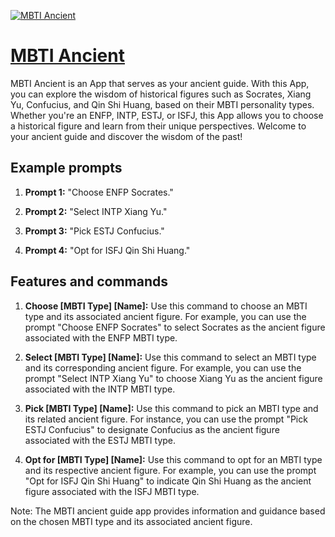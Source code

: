 [![MBTI Ancient](https://files.oaiusercontent.com/file-iVPPUSeDNQdxm8lDDHetmx2i?se=2123-10-17T09%3A05%3A17Z&sp=r&sv=2021-08-06&sr=b&rscc=max-age%3D31536000%2C%20immutable&rscd=attachment%3B%20filename%3D996790ac-92ec-44be-bed6-5fa4a40e6d9f.png&sig=FDVaTAbJri9ctacN8ypc6ROTUO8ZBeF8BbPlG0B3roM%3D)](https://chat.openai.com/g/g-L9OKdqPFN-mbti-ancient)

# [MBTI Ancient](https://chat.openai.com/g/g-L9OKdqPFN-mbti-ancient)

MBTI Ancient is an App that serves as your ancient guide. With this App, you can explore the wisdom of historical figures such as Socrates, Xiang Yu, Confucius, and Qin Shi Huang, based on their MBTI personality types. Whether you're an ENFP, INTP, ESTJ, or ISFJ, this App allows you to choose a historical figure and learn from their unique perspectives. Welcome to your ancient guide and discover the wisdom of the past!

## Example prompts

1. **Prompt 1:** "Choose ENFP Socrates."

2. **Prompt 2:** "Select INTP Xiang Yu."

3. **Prompt 3:** "Pick ESTJ Confucius."

4. **Prompt 4:** "Opt for ISFJ Qin Shi Huang."

## Features and commands

1. **Choose [MBTI Type] [Name]:** Use this command to choose an MBTI type and its associated ancient figure. For example, you can use the prompt "Choose ENFP Socrates" to select Socrates as the ancient figure associated with the ENFP MBTI type.

2. **Select [MBTI Type] [Name]:** Use this command to select an MBTI type and its corresponding ancient figure. For example, you can use the prompt "Select INTP Xiang Yu" to choose Xiang Yu as the ancient figure associated with the INTP MBTI type.

3. **Pick [MBTI Type] [Name]:** Use this command to pick an MBTI type and its related ancient figure. For instance, you can use the prompt "Pick ESTJ Confucius" to designate Confucius as the ancient figure associated with the ESTJ MBTI type.

4. **Opt for [MBTI Type] [Name]:** Use this command to opt for an MBTI type and its respective ancient figure. For example, you can use the prompt "Opt for ISFJ Qin Shi Huang" to indicate Qin Shi Huang as the ancient figure associated with the ISFJ MBTI type.

Note: The MBTI ancient guide app provides information and guidance based on the chosen MBTI type and its associated ancient figure.